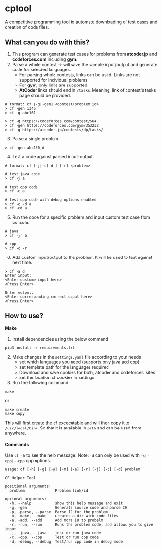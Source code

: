 # cptool
A competitive programming tool to automate downloading of test cases and creation of code files.

## What can you do with this?
1. This program can generate test cases for problems from **atcoder.jp** and **codeforces.com** including **gym**.
2. Parse a whole contest -> will save the sample input/output and generate code for selected languages.
    - For parsing whole contests, links can be used. Links are not supported for individual problems
    - For **gym**, only links are supported.
    - **AtCoder** links should end in `/tasks`. Meaning, link of contest's tasks page should be provided.
```
# format: cf [-g|-gen] <contest/problem id>
> cf -gen 1345
> cf -g abc161

> cf -g https://codeforces.com/contest/564
> cf -gen https://codeforces.com/gym/353232
> cf -g https://atcoder.jp/contests/dp/tasks/
```
3. Parse a single problem.
```
> cf -gen abc160_d
```
4. Test a code against parsed input-output.
```
# format: cf [-j|-c[-d]] [-r] <problem>

# test java code
> cf -j a

# test cpp code
> cf -c a

# test cpp code with debug options enabled
> cf -c -d a
> cf -cd a
```
5. Run the code for a specific problem and input custom test case from console.
```
# java
> cf -jr b

# cpp
> cf -c -r
```
6. Add custom input/output to the problem. It will be used to test against next time.
```
> cf -a d
Enter input:
<Enter custome input here>
<Press Enter>

Enter output:
<Enter corresponding correct ouput here>
<Press Enter>
```

## How to use?

#### Make
1. Install dependencies using the below command
```
pip3 install -r requirements.txt
```
2. Make changes in the `settings.yaml` file according to your needs
    - set which languages you need (supports only java acd cpp)
    - set template path for the languages required
    - Download and save cookies for both, atcoder and codeforces, sites
    - set the location of cookies in settings
3. Run the following command
```
make
```
or
```
make create
make copy
```
This will first create the `cf` excecutable and will then copy it to `/usr/local/bin/`. So that it is available in `path` and can be used from anywhere.

#### Commands
Use `cf -h` to see the help message:
Note: `-d` can only be used with `-c|-cpp|--cpp` cpp options.
```
usage: cf [-h] [-g] [-p] [-m] [-a] [-r] [-j] [-c] [-d] problem

CF Helper Tool

positional arguments:
  problem              Problem link/id

optional arguments:
  -h, --help           show this help message and exit  
  -g, -gen             Generate source code and parse IO
  -p, -parse, --parse  Parse IO for the problem
  -m, -make, --make    Creates a dir with code files
  -a, -add, --add      Add more IO to probelm
  -r, -run, --run      Runs the problem code, and allows you to give input
  -j, -java, --java    Test or run java code
  -c, -cpp, --cpp      Test or run cpp code
  -d, -debug, --debug  Test/run cpp code in debug mode

```
